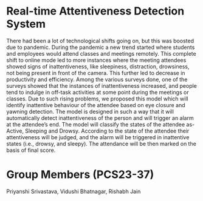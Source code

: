 # Real-time Attentiveness Detection System 
There had been a lot of technological shifts going on, but this was boosted due to pandemic. 
During the pandemic a new trend started where students and employees would attend classes 
and meetings remotely. This complete shift to online mode led to more instances where the 
meeting attendees showed signs of inattentiveness, like sleepiness, distraction, drowsiness, 
not being present in front of the camera. This further led to decrease in productivity and 
efficiency. Among the various surveys done, one of the surveys showed that the instances of 
inattentiveness increased, and people tend to indulge in off-task activities at some point 
during the meetings or classes. Due to such rising problems, we proposed this model which 
will identify inattentive behaviour of the attendee based on eye closure and yawning 
detection. The model is designed in such a way that it will automatically detect 
inattentiveness of the person and will trigger an alarm at the attendee’s end. 
The model will classify the states of the attendee as- Active, Sleeping and Drowsy. 
According to the state of the attendee their attentiveness will be judged, and the alarm will be 
triggered in inattentive states (i.e., drowsy, and sleepy). The attendance will be then marked 
on the basis of final score.

# Group Members (PCS23-37) 
Priyanshi Srivastava,
Vidushi Bhatnagar,
Rishabh Jain

